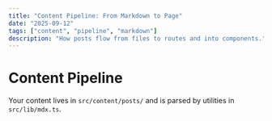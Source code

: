 ```yaml
---
title: "Content Pipeline: From Markdown to Page"
date: "2025-09-12"
tags: ["content", "pipeline", "markdown"]
description: "How posts flow from files to routes and into components."
---
```


# Content Pipeline

Your content lives in `src/content/posts/` and is parsed by utilities in `src/lib/mdx.ts`.
